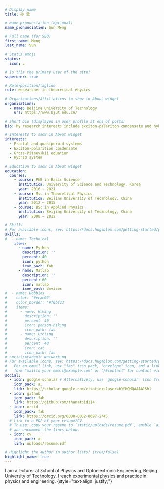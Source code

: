 ```yaml
---
# Display name
title: 孙 孟

# Name pronunciation (optional)
name_pronunciation: Sun Meng

# Full name (for SEO)
first_name: Meng
last_name: Sun

# Status emoji
status:
  icon: ☕️

# Is this the primary user of the site?
superuser: true

# Role/position/tagline
role: Researcher in Theoretical Physics

# Organizations/Affiliations to show in About widget
organizations:
  - name: Beijing University of Technology
    url: https://www.bjut.edu.cn/

# Short bio (displayed in user profile at end of posts)
bio: My research interests include exciton-polariton condensate and hybrid system.

# Interests to show in About widget
interests:
  - Fractal and quasiperoid systems
  - Exciton-polarition condensate
  - Gross-Pitaevskii equation
  - Hybrid system

# Education to show in About widget
education:
  courses:
    - course: PhD in Basic Science
      institution: University of Science and Technology, Korea
      year: 2016 ~ 2021
    - course: Msc in Theoretical Physics
      institution: Beijing University of Technology, China
      year: 2012 ~ 2015
    - course: BSc in Applied Physics
      institution: Beijing University of Technology, China
      year: 2008 ~ 2012

# Skills
# For available icons, see: https://docs.hugoblox.com/getting-started/page-builder/#icons
skills:
#  - name: Technical
    items:
      - name: Python
        description: ''
        percent: 40
        icon: python
        icon_pack: fab
      - name: Matlab
        description: ''
        percent: 60
        icon: matlab
        icon_pack: devicon 
#  - name: Hobbies
#    color: '#eeac02'
#    color_border: '#f0bf23'
#    items:
#      - name: Hiking
#        description: ''
#        percent: 40
#        icon: person-hiking
#        icon_pack: fas
#      - name: Cycling
#        description: ''
#        percent: 40
#        icon: cat
#        icon_pack: fas
# Social/Academic Networking
# For available icons, see: https://docs.hugoblox.com/getting-started/page-builder/#icons
#   For an email link, use "fas" icon pack, "envelope" icon, and a link in the
#   form "mailto:your-email@example.com" or "/#contact" for contact widget.
social:
  - icon: google-scholar # Alternatively, use `google-scholar` icon from `ai` icon pack
    icon_pack: ai 
    link: https://scholar.google.com/citations?user=bYYHQMQAAAAJ&hl
  - icon: github
    icon_pack: fab
    link: https://github.com/thanatoid114
  - icon: orcid
    icon_pack: fab
    link: https://orcid.org/0000-0002-8697-2745 
  # Link to a PDF of your resume/CV.
  # To use: copy your resume to `static/uploads/resume.pdf`, enable `ai` icons in `params.yaml`,
  # and uncomment the lines below.
  - icon: cv
    icon_pack: ai
    link: uploads/resume.pdf

# Highlight the author in author lists? (true/false)
highlight_name: true
---
```


I am a lecturer at School of Physics and Optoelectronic Engineering, Beijing University of Technology. I teach experimental physics and practice in physics and engineering.
{style="text-align: justify;"}
